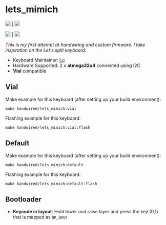 # lets_mimich

![](https://github.com/anothermimich/lets_mimich/blob/main/other/img_0.jpg) | ![](https://github.com/anothermimich/lets_mimich/blob/main/other/img_1.jpg)

![](https://github.com/anothermimich/lets_mimich/blob/main/other/img_2.jpg) | ![](https://github.com/anothermimich/lets_mimich/blob/main/other/img_3.jpg)

*This is my first attempt at handwiring and custom firmware. I take inspiration on the Let's split keyboard.*

* Keyboard Maintainer: [Lu](https://github.com/anothermimich)
* Hardware Supported: 2 x **atmega32u4** connected using I2C
* **Vial** compatible

## Vial  

Make example for this keyboard (after setting up your build environment):

    make handwired/lets_mimich:vial

Flashing example for this keyboard:

    make handwired/lets_mimich:vial:flash

## Default

Make example for this keyboard (after setting up your build environment):

    make handwired/lets_mimich:default

Flashing example for this keyboard:

    make handwired/lets_mimich:default:flash

## Bootloader

* **Keycode in layout**: Hold lower and raise layer and press the key (0,1) that is mapped as `QK_BOOT`
